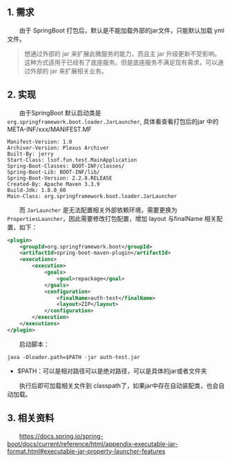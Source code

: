 ## 1. 需求

　　由于 SpringBoot 打包后，默认是不能加载外部的jar文件，只能默认加载 yml 文件。

> 想通过外部的 jar 来扩展此微服务的能力，而且主 jar 升级更新不受影响。这种方式适用于已经有了底座服务。但是底座服务不满足现有需求，可以通过外部的 jar 来扩展相关业务。
>

## 2. 实现

　　由于SpringBoot 默认启动类是 `org.springframework.boot.loader.JarLauncher`, 具体看查看打包后的jar 中的 META-INF/xxx/MANIFEST.MF

```
Manifest-Version: 1.0
Archiver-Version: Plexus Archiver
Built-By: jerry
Start-Class: lsof.fun.test.MainApplication
Spring-Boot-Classes: BOOT-INF/classes/
Spring-Boot-Lib: BOOT-INF/lib/
Spring-Boot-Version: 2.2.8.RELEASE
Created-By: Apache Maven 3.3.9
Build-Jdk: 1.8.0_60
Main-Class: org.springframework.boot.loader.JarLauncher
```

　　而 `JarLauncher` 是无法配置相关外部依赖环境，需要更换为 `PropertiesLauncher`，因此需要修改打包配置，增加 layout 与finalName 相关配置，如下：

```xml
<plugin>
    <groupId>org.springframework.boot</groupId>
    <artifactId>spring-boot-maven-plugin</artifactId>
    <executions>
        <execution>
            <goals>
                <goal>repackage</goal>
            </goals>
            <configuration>
                <finalName>auth-test</finalName>
                <layout>ZIP</layout>
            </configuration>
        </execution>
    </executions>
</plugin>
```

　　启动脚本：

```
java -Dloader.path=$PATH -jar auth-test.jar
```

* $PATH：可以是相对路径可以是绝对路径，可以是具体的jar或者文件夹

　　执行后即可加载相关文件到 classpath了，如果jar中存在自动装配类，也会自动加载。

## 3. 相关资料

　　https://docs.spring.io/spring-boot/docs/current/reference/html/appendix-executable-jar-format.html#executable-jar-property-launcher-features
